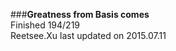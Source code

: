 ###__Greatness from Basis comes__    
Finished 194/219       
Reetsee.Xu last updated on 2015.07.11               
